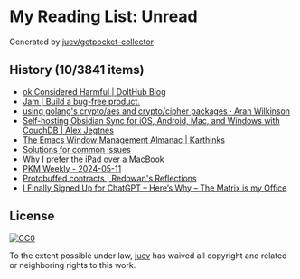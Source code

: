 # My Reading List: Unread

Generated by [juev/getpocket-collector](https://github.com/juev/getpocket-collector)

## History (10/3841 items)

- [ok Considered Harmful | DoltHub Blog](https://www.dolthub.com/blog/2024-05-10-ok-considered-harmful/)
- [Jam | Build a bug-free product.](https://jam.dev)
- [using golang's crypto/aes and crypto/cipher packages · Aran Wilkinson](https://aran.dev/posts/using-golang-crypto-aes-and-crypto-cipher-packages/)
- [Self-hosting Obsidian Sync for iOS, Android, Mac, and Windows with CouchDB | Alex Jegtnes](https://jegtnes.com/blog/self-hosting-obsidian-sync-for-ios-android-mac-and-windows-with-couchdb/)
- [The Emacs Window Management Almanac | Karthinks](https://karthinks.com/software/emacs-window-management-almanac/)
- [Solutions for common issues](https://reddit.com/r/uBlockOrigin/wiki/solutions#wiki_google_login_dialogs_on_various_pages)
- [Why I prefer the iPad over a MacBook](https://arslan.io/2024/05/11/why-i-prefer-the-ipad-over-a-macbook/)
- [PKM Weekly - 2024-05-11](https://pkmweekly.substack.com/p/pkm-weekly-2024-05-11)
- [Protobuffed contracts | Redowan's Reflections](https://rednafi.com/misc/protobuffed_contracts/)
- [I Finally Signed Up for ChatGPT – Here’s Why – The Matrix is my Office](https://liverickson.com/blog/?p=437)

## License

[![CC0](https://mirrors.creativecommons.org/presskit/buttons/88x31/svg/cc-zero.svg)](https://creativecommons.org/publicdomain/zero/1.0/)

To the extent possible under law, [juev](https://github.com/juev) has waived all copyright and related or neighboring rights to this work.
